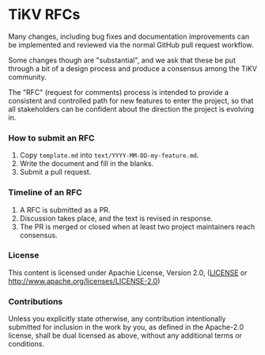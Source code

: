 # TiKV RFCs

Many changes, including bug fixes and documentation improvements can be implemented and reviewed via the normal GitHub pull request workflow.

Some changes though are "substantial", and we ask that these be put through a bit of a design process and produce a consensus among the TiKV community.

The "RFC" (request for comments) process is intended to provide a consistent and controlled path for new features to enter the project, so that all stakeholders can be confident about the direction the project is evolving in.

### How to submit an RFC

1. Copy `template.md` into `text/YYYY-MM-DD-my-feature.md`.
2. Write the document and fill in the blanks.
3. Submit a pull request.

### Timeline of an RFC

1. A RFC is submitted as a PR.
2. Discussion takes place, and the text is revised in response.
3. The PR is merged or closed when at least two project maintainers reach consensus.

### License

This content is licensed under Apachie License, Version 2.0, ([LICENSE](LICENSE) or
   http://www.apache.org/licenses/LICENSE-2.0)

### Contributions

Unless you explicitly state otherwise, any contribution intentionally submitted for inclusion in the work by you, as defined in the Apache-2.0 license, shall be dual licensed as above, without any additional terms or conditions.